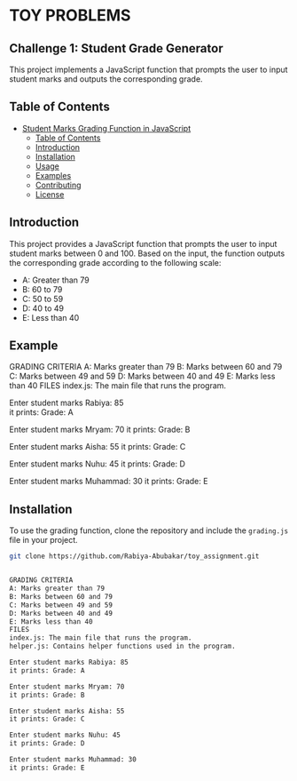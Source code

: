 # TOY PROBLEMS

## Challenge 1: Student Grade Generator

This project implements a JavaScript function that prompts the user to input student marks and outputs the corresponding grade.

## Table of Contents

- [Student Marks Grading Function in JavaScript](#student-marks-grading-function-in-javascript)
  - [Table of Contents](#table-of-contents)
  - [Introduction](#introduction)
  - [Installation](#installation)
  - [Usage](#usage)
  - [Examples](#examples)
  - [Contributing](#contributing)
  - [License](#license)

## Introduction

This project provides a JavaScript function that prompts the user to input student marks between 0 and 100. Based on the input, the function outputs the corresponding grade according to the following scale:

- A: Greater than 79
- B: 60 to 79
- C: 50 to 59
- D: 40 to 49
- E: Less than 40

## Example
GRADING CRITERIA
A: Marks greater than 79
B: Marks between 60 and 79
C: Marks between 49 and 59
D: Marks between 40 and 49
E: Marks less than 40
FILES
index.js: The main file that runs the program.

Enter student marks Rabiya: 85  
it prints: Grade: A

Enter student marks Mryam: 70
it prints: Grade: B

Enter student marks Aisha: 55
it prints: Grade: C

Enter student marks Nuhu: 45
it prints: Grade: D

Enter student marks Muhammad: 30
it prints: Grade: E


## Installation

To use the grading function, clone the repository and include the `grading.js` file in your project.

```bash
git clone https://github.com/Rabiya-Abubakar/toy_assignment.git


GRADING CRITERIA
A: Marks greater than 79
B: Marks between 60 and 79
C: Marks between 49 and 59
D: Marks between 40 and 49
E: Marks less than 40
FILES
index.js: The main file that runs the program.
helper.js: Contains helper functions used in the program.

Enter student marks Rabiya: 85  
it prints: Grade: A

Enter student marks Mryam: 70
it prints: Grade: B

Enter student marks Aisha: 55
it prints: Grade: C

Enter student marks Nuhu: 45
it prints: Grade: D

Enter student marks Muhammad: 30
it prints: Grade: E
